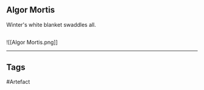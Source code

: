 ## Algor Mortis
Winter's white blanket swaddles all.
## 
![[Algor Mortis.png]]

---
## Tags
#Artefact
